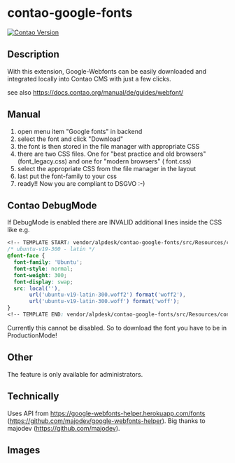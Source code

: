 # contao-google-fonts

[![Contao Version](https://img.shields.io/badge/Contao-%5E4.9-orange)](https://contao.org)

## Description

With this extension, Google-Webfonts can be easily downloaded and integrated locally into Contao CMS with just a few
clicks.

see also https://docs.contao.org/manual/de/guides/webfont/

## Manual

1. open menu item "Google fonts" in backend
2. select the font and click "Download"
3. the font is then stored in the file manager with appropriate CSS
4. there are two CSS files. One for "best practice and old browsers" (font_legacy.css) and one for "modern browsers" (
   font.css)
5. select the appropriate CSS from the file manager in the layout
6. last put the font-family to your css
7. ready!! Now you are compliant to DSGVO :-)

## Contao DebugMode
If DebugMode is enabled there are INVALID additional lines inside the CSS like e.g.

```css
<!-- TEMPLATE START: vendor/alpdesk/contao-google-fonts/src/Resources/contao/templates/google_fonts_css.html5 -->
/* ubuntu-v19-300 - latin */
@font-face {
  font-family: 'Ubuntu';
  font-style: normal;
  font-weight: 300;
  font-display: swap;
  src: local(''),
       url('ubuntu-v19-latin-300.woff2') format('woff2'),
       url('ubuntu-v19-latin-300.woff') format('woff');
}
<!-- TEMPLATE END: vendor/alpdesk/contao-google-fonts/src/Resources/contao/templates/google_fonts_css.html5 -->
```

Currently this cannot be disabled. So to download the font you have to be in ProductionMode!

## Other

The feature is only available for administrators.

## Technically

Uses API from https://google-webfonts-helper.herokuapp.com/fonts (https://github.com/majodev/google-webfonts-helper).
Big thanks to majodev (https://github.com/majodev).

## Images

<p><img src="https://x-projects.de/files/alpdesk/contao-google-fonts/1.png" alt=""></p>
<p><img src="https://x-projects.de/files/alpdesk/contao-google-fonts/2.png" alt=""></p>
<p><img src="https://x-projects.de/files/alpdesk/contao-google-fonts/3.png" alt=""></p>
